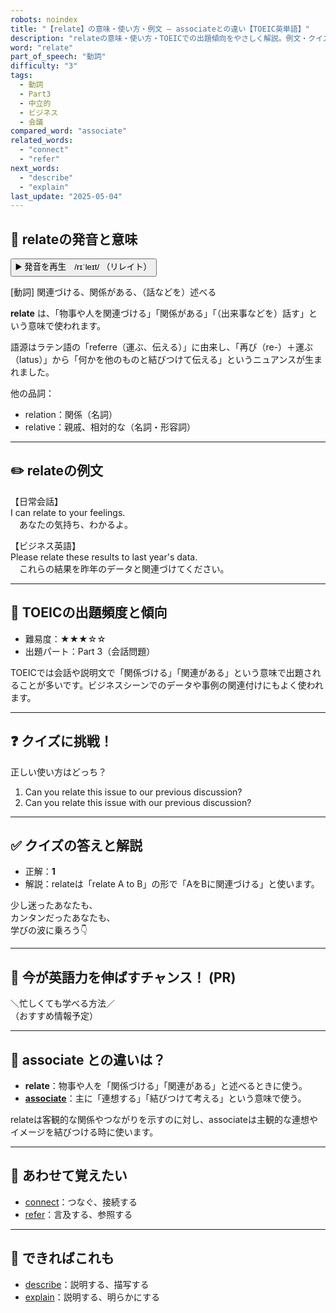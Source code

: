 ```yaml
---
robots: noindex
title: "【relate】の意味・使い方・例文 ― associateとの違い【TOEIC英単語】"
description: "relateの意味・使い方・TOEICでの出題傾向をやさしく解説。例文・クイズ付きでassociateとの違いもわかりやすく学べます。"
word: "relate"
part_of_speech: "動詞"
difficulty: "3"
tags:
  - 動詞
  - Part3
  - 中立的
  - ビジネス
  - 会議
compared_word: "associate"
related_words:
  - "connect"
  - "refer"
next_words:
  - "describe"
  - "explain"
last_update: "2025-05-04"
---
```


## 🔰 relateの発音と意味

<button class="play-audio" onclick="playTTS('relate')">
  <span class="play-audio-main">
    ▶️ 発音を再生　/rɪˈleɪt/
  </span>
  <span class="play-audio-sub">
    （リレイト）
  </span>
</button>

[動詞] 関連づける、関係がある、（話などを）述べる

**relate** は、「物事や人を関連づける」「関係がある」「（出来事などを）話す」という意味で使われます。

語源はラテン語の「referre（運ぶ、伝える）」に由来し、「再び（re-）＋運ぶ（latus）」から「何かを他のものと結びつけて伝える」というニュアンスが生まれました。

他の品詞：  
- relation：関係（名詞）
- relative：親戚、相対的な（名詞・形容詞）

---

## ✏️ relateの例文

【日常会話】  
I can relate to your feelings.  
　あなたの気持ち、わかるよ。

【ビジネス英語】  
Please relate these results to last year's data.  
　これらの結果を昨年のデータと関連づけてください。

---

## 🎯 TOEICの出題頻度と傾向

- 難易度：★★★☆☆
- 出題パート：Part 3（会話問題）

TOEICでは会話や説明文で「関係づける」「関連がある」という意味で出題されることが多いです。ビジネスシーンでのデータや事例の関連付けにもよく使われます。

---

## ❓ クイズに挑戦！

正しい使い方はどっち？

1. Can you relate this issue to our previous discussion?  
2. Can you relate this issue with our previous discussion?

---

## ✅ クイズの答えと解説

- 正解：**1**
- 解説：relateは「relate A to B」の形で「AをBに関連づける」と使います。

少し迷ったあなたも、  
カンタンだったあなたも、  
学びの波に乗ろう👇️

---

## 🚀 今が英語力を伸ばすチャンス！ (PR)

<div class="info-center">
＼忙しくても学べる方法／<br>  
（おすすめ情報予定）
</div>

---

## 🤔  associate との違いは？

- **relate**：物事や人を「関係づける」「関連がある」と述べるときに使う。
- **[associate](/word/associate)**：主に「連想する」「結びつけて考える」という意味で使う。

relateは客観的な関係やつながりを示すのに対し、associateは主観的な連想やイメージを結びつける時に使います。

---

## 🧩 あわせて覚えたい

- [connect](/word/connect)：つなぐ、接続する
- [refer](/word/refer)：言及する、参照する

---

## 📖 できればこれも

- [describe](/word/describe)：説明する、描写する
- [explain](/word/explain)：説明する、明らかにする

<!-- cvid: aid01_bid30 -->
